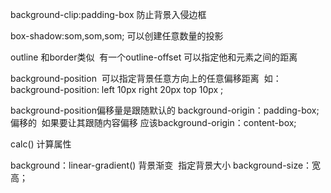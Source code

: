 background-clip:padding-box  防止背景入侵边框

box-shadow:som,som,som; 可以创建任意数量的投影

outline 和border类似  有一个outline-offset 可以指定他和元素之间的距离

background-position  可以指定背景任意方向上的任意偏移距离  如：background-position: left 10px right 20px  top 10px ;

background-position偏移量是跟随默认的 background-origin：padding-box; 偏移的  如果要让其跟随内容偏移 应该background-origin：content-box;

calc() 计算属性 

background：linear-gradient() 背景渐变  指定背景大小 background-size：宽 高；

